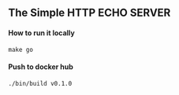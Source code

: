 ## The Simple HTTP ECHO SERVER

#### How to run it locally

  `make go`

#### Push to docker hub

  `./bin/build v0.1.0`
